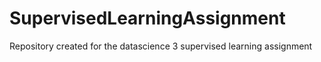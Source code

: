 # SupervisedLearningAssignment
Repository created for the datascience 3 supervised learning assignment
